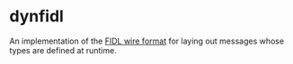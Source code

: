 # dynfidl

An implementation of the [FIDL wire format] for laying out messages whose types are defined
at runtime.

[FIDL wire format]: /docs/reference/fidl/language/wire-format/README.md
